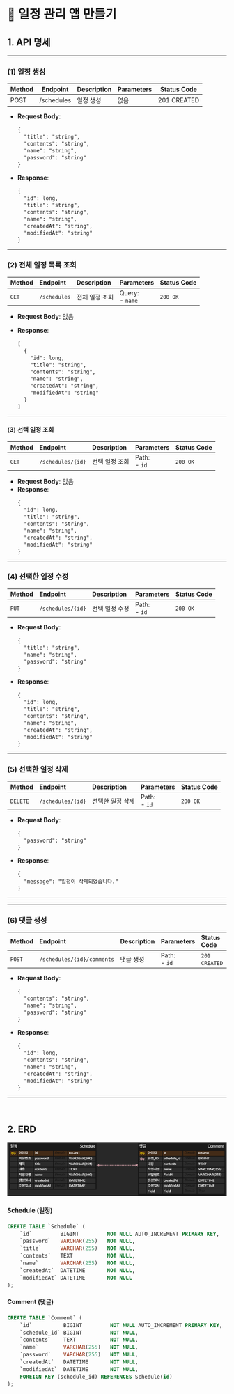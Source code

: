 # 📅 일정 관리 앱 만들기

## 1. API 명세

---

### (1) 일정 생성

| Method | Endpoint   | Description | Parameters | Status Code |
|--------|------------|-------------|------------|-------------|
| POST   | /schedules | 일정 생성       | 없음         | 201 CREATED |

- **Request Body**:
  ```
  {
    "title": "string",
    "contents": "string",
    "name": "string",
    "password": "string"
  }
  ```

- **Response**:
  ```
  {
    "id": long,
    "title": "string",
    "contents": "string",
    "name": "string",
    "createdAt": "string",
    "modifiedAt": "string"
  }
  ```

---

### (2) 전체 일정 목록 조회

| Method | Endpoint     | Description | Parameters         | Status Code |
|:-------|:-------------|:------------|:-------------------|:------------|
| `GET`  | `/schedules` | 전체 일정 조회    | Query:<br/>- `name` | `200 OK`    |

- **Request Body**: 없음

- **Response**:
  ```
  [
    {
      "id": long,
      "title": "string",
      "contents": "string",
      "name": "string",
      "createdAt": "string",
      "modifiedAt": "string"
    }
  ]
  ```

---

#### (3) 선택 일정 조회

| Method | Endpoint          | Description | Parameters        | Status Code |
|:-------|:------------------|:------------|:------------------|:------------|
| `GET`  | `/schedules/{id}` | 선택 일정 조회    | Path: <br/>- `id` | `200 OK`    |

- **Request Body**: 없음
- **Response**:
  ```
  {
    "id": long,
    "title": "string",
    "contents": "string",
    "name": "string",
    "createdAt": "string",
    "modifiedAt": "string"
  }
  ```

---

### (4) 선택한 일정 수정

| Method | Endpoint          | Description | Parameters       | Status Code |
|:-------|:------------------|:------------|:-----------------|:------------|
| `PUT`  | `/schedules/{id}` | 선택 일정 수정    | Path:<br/>- `id` | `200 OK`    |

- **Request Body**:
  ```
  {
    "title": "string",
    "name": "string",
    "password": "string"
  }
  ```
- **Response**:
  ```
  {
    "id": long,
    "title": "string",
    "contents": "string",
    "name": "string",
    "createdAt": "string",
    "modifiedAt": "string"
  }
  ```

---

### (5) 선택한 일정 삭제

| Method   | Endpoint          | Description | Parameters       | Status Code |
|:---------|:------------------|:------------|:-----------------|:------------|
| `DELETE` | `/schedules/{id}` | 선택한 일정 삭제   | Path:<br/>- `id` | `200 OK`    |

- **Request Body**:
  ```
  {
    "password": "string"
  }
  ```
- **Response**:
  ```
  {
    "message": "일정이 삭제되었습니다."
  }
  ```

---

---

### (6) 댓글 생성

| Method   | Endpoint          | Description | Parameters       | Status Code |
|:--- |:--- |:--- |:--- |:--- |
| `POST` | `/schedules/{id}/comments` | 댓글 생성   | Path:<br/>- `id` | `201 CREATED`    |

- **Request Body**:
  ```
  {
    "contents": "string",
    "name": "string",
    "password": "string"
  }
  ```
- **Response**:
  ```
  {
    "id": long,
    "contents": "string",
    "name": "string",
    "createdAt": "string",
    "modifiedAt": "string"
  }
  ```
  
---
<br>

## 2. ERD
![schedules.png](schedules.png)

#### Schedule (일정)
```sql
CREATE TABLE `Schedule` (
    `id`         BIGINT         NOT NULL AUTO_INCREMENT PRIMARY KEY,
    `password`   VARCHAR(255)   NOT NULL,
    `title`      VARCHAR(255)   NOT NULL,
    `contents`   TEXT           NOT NULL,
    `name`       VARCHAR(255)   NOT NULL,
    `createdAt`  DATETIME       NOT NULL,
    `modifiedAt` DATETIME       NOT NULL
);
```

#### Comment (댓글)
```sql
CREATE TABLE `Comment` (
    `id`          BIGINT         NOT NULL AUTO_INCREMENT PRIMARY KEY,
    `schedule_id` BIGINT         NOT NULL,
    `contents`    TEXT           NOT NULL,
    `name`        VARCHAR(255)   NOT NULL,
    `password`    VARCHAR(255)   NOT NULL,
    `createdAt`   DATETIME       NOT NULL,
    `modifiedAt`  DATETIME       NOT NULL,
    FOREIGN KEY (schedule_id) REFERENCES Schedule(id)
);